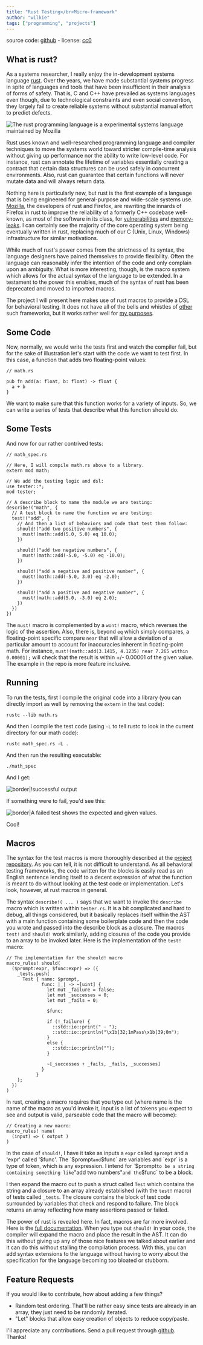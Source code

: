 ```yaml
---
title: "Rust Testing</br>Micro-framework"
author: "wilkie"
tags: ["programming", "projects"]
---
```


source code: [github](https://github.com/wilkie/rust-testing-microframework) - license: [cc0](http://creativecommons.org/publicdomain/zero/1.0/)

## What is rust?

As a systems researcher, I really enjoy the in-development systems language [rust](http://rustlang.org). Over the years, we have made substantial systems progress in spite of languages and tools that have been insufficient in their analysis of forms of safety. That is, C and C++ have prevailed as systems languages even though, due to technological constraints and even social convention, they largely fail to create reliable systems without substantial manual effort to predict defects.

![The rust programming language is a experimental systems language maintained by Mozilla](rust.png)

Rust uses known and well-researched programming language and compiler techniques to move the systems world toward stricter compile-time analysis without giving up performance nor the ability to write low-level code. For instance, rust can annotate the lifetime of variables essentially creating a contract that certain data structures can be used safely in concurrent environments. Also, rust can guarantee that certain functions will never mutate data and will always return data.

Nothing here is particularly new, but rust is the first example of a language that is being engineered for general-purpose and wide-scale systems use. [Mozilla](http://mozilla.org), the developers of rust and Firefox, are rewriting the innards of Firefox in rust to improve the reliability of a formerly C++ codebase well-known, as most of the software in its class, for [vulnerabilities](https://www.mozilla.org/security/known-vulnerabilities/) and [memory-leaks](https://support.mozilla.org/en-US/questions/939920). I can certainly see the majority of the core operating system being eventually written in rust, replacing much of our C (Unix, Linux, Windows) infrastructure for similar motivations.

While much of rust's power comes from the strictness of its syntax, the language designers have pained themselves to provide flexibility. Often the language can reasonably infer the intention of the code and only complain upon an ambiguity. What is more interesting, though, is the macro system which allows for the actual syntax of the language to be extended. In a testament to the power this enables, much of the syntax of rust has been deprecated and moved to imported macros.

The project I will present here makes use of rust macros to provide a DSL for behavioral testing. It does not have all of the bells and whistles of [other](https://github.com/seattlerb/minitest) such frameworks, but it works rather well for [my purposes](https://github.com/djehuty/spec).

## Some Code

Now, normally, we would write the tests first and watch the compiler fail, but for the sake of illustration let's start with the code we want to test first. In this case, a function that adds two floating-point values:

```
// math.rs

pub fn add(a: float, b: float) -> float {
  a + b
}
```

We want to make sure that this function works for a variety of inputs. So, we can write a series of tests that describe what this function should do.

## Some Tests

And now for our rather contrived tests:

```
// math_spec.rs

// Here, I will compile math.rs above to a library.
extern mod math;

// We add the testing logic and dsl:
use tester::*;
mod tester;

// A describe block to name the module we are testing:
describe!("math", {
  // A test block to name the function we are testing:
  test!("add", {
    // And then a list of behaviors and code that test them follow:
    should!("add two positive numbers", {
      must!(math::add(5.0, 5.0) eq 10.0);
    })

    should!("add two negative numbers", {
      must!(math::add(-5.0, -5.0) eq -10.0);
    })

    should!("add a negative and positive number", {
      must!(math::add(-5.0, 3.0) eq -2.0);
    })

    should!("add a positive and negative number", {
      must!(math::add(5.0, -3.0) eq 2.0);
    })
  })
})
```

The `must!` macro is complemented by a `wont!` macro, which reverses the logic of the assertion. Also, there is, beyond `eq` which simply compares, a floating-point specific compare `near` that will allow a deviation of a particular amount to account for inaccuracies inherent in floating-point math. For instance, `must!(math::add(3.1415, 4.1235) near 7.265 within 0.00001);` will check that the result is within +/- 0.00001 of the given value. The example in the repo is more feature inclusive.

## Running

To run the tests, first I compile the original code into a library (you can directly import as well by removing the `extern` in the test code):

```
rustc --lib math.rs
```

And then I compile the test code (using `-L` to tell rustc to look in the current directory for our math code):

```
rustc math_spec.rs -L .
```

And then run the resulting executable:

```
./math_spec
```

And I get:

![border|!successful output](rust-testing-new.png)

If something were to fail, you'd see this:

![border|A failed test shows the expected and given values.](rust-testing-new-failure.png)

Cool!

## Macros

The syntax for the test macros is more thoroughly described at the [project repository](https://github.com/wilkie/rust-testing-microframework). As you can tell, it is not difficult to understand. As all behavioral testing frameworks, the code written for the blocks is easily read as an English sentence lending itself to a decent expression of what the function is meant to do without looking at the test code or implementation. Let's look, however, at rust macros in general.

The syntax `describe!( ... )` says that we want to invoke the `describe` macro which is written within `tester.rs`. It is a bit complicated and hard to debug, all things considered, but it basically replaces itself within the AST with a main function containing some boilerplate code and then the code you wrote and passed into the describe block as a closure. The macros `test!` and `should!` work similarly, adding closures of the code you provide to an array to be invoked later. Here is the implementation of the `test!` macro:

```
// The implementation for the should! macro
macro_rules! should(
  ($prompt:expr, $func:expr) => ({
    _tests.push(
      Test { name: $prompt,
             func: |_| -> ~[uint] {
               let mut _failure = false;
               let mut _successes = 0;
               let mut _fails = 0;

               $func;

               if (!_failure) {
                 ::std::io::print(" - ");
                 ::std::io::println("\x1b[32;1mPass\x1b[39;0m");
               }
               else {
                 ::std::io::println("");
               }

               ~[_successes + _fails, _fails, _successes]
             }
           }
    );
  })
)
```

In rust, creating a macro requires that you type out (where name is the name of the macro as you'd invoke it, input is a list of tokens you expect to see and output is valid, parseable code that the macro will become):

```
// Creating a new macro:
macro_rules! name(
  (input) => ( output )
)
```

In the case of `should!`, I have it take as inputs a `expr` called `$prompt` and a 'expr' called '$func'. The `$prompt` and `$func` are variables and `expr` is a type of token, which is any expression. I intend for `$prompt` to be a string containing something like `"add two numbers"` and the `$func` to be a block.

I then expand the macro out to push a struct called `Test` which contains the string and a closure to an array already established (with the `test!` macro) of tests called `_tests`. The closure contains the block of test code surrounded by variables that check and respond to failure. The block returns an array reflecting how many assertions passed or failed.

The power of rust is revealed here. In fact, macros are far more involved. Here is the [full documentation](http://static.rust-lang.org/doc/tutorial-macros.html). When you type out `should!` in your code, the compiler will expand the macro and place the result in the AST. It can do this without giving up any of those nice features we talked about earlier and it can do this without stalling the compilation process. With this, you can add syntax extensions to the language without having to worry about the specification for the language becoming too bloated or stubborn.

## Feature Requests

If you would like to contribute, how about adding a few things?

* Random test ordering. That'll be rather easy since tests are already in an array, they just need to be randomly iterated.
* "Let" blocks that allow easy creation of objects to reduce copy/paste.

I'll appreciate any contributions. Send a pull request through [github](https://github.com/wilkie/rust-testing-microframework). Thanks!

